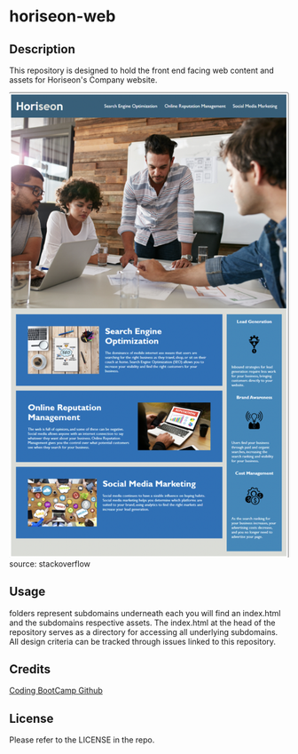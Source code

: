 # horiseon-web

## Description

This repository is designed to hold the front end facing web content and assets for Horiseon's Company website.

![Alt text](assets/images/horiseon-screenshot.jpg?raw=true "Horiseon frontpage") 
source: stackoverflow 


## Usage

folders represent subdomains underneath each you will find an index.html and the subdomains respective assets. 
The index.html at the head of the repository serves as a directory for accessing all underlying subdomains. All 
design criteria can be tracked through issues linked to this repository. 


## Credits

[Coding BootCamp Github](https://github.com/coding-boot-camp/urban-octo-telegram)

## License

Please refer to the LICENSE in the repo.

